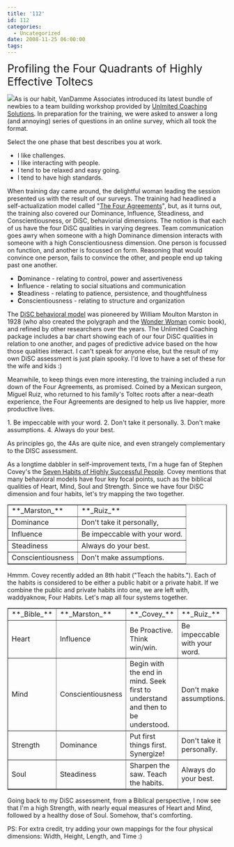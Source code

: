 ```yaml
---
title: '112'
id: 112
categories:
  - Uncategorized
date: 2008-11-25 06:00:00
tags:
---
```


<span style="font-size:180%;">Profiling the Four Quadrants of Highly Effective Toltecs</span>

[![](https://tedhusted.files.wordpress.com/2008/11/96609-unlimitedcoaching.jpg?w=171)](https://tedhusted.files.wordpress.com/2008/11/96609-unlimitedcoaching.jpg)As is our habit, VanDamme Associates introduced its latest bundle of newbies to a team building workshop provided by [Unlmited Coaching Solutions](http://www.unlimitedcoaching.com/ "Unlmited Coaching Solutions"). In preparation for the training, we were asked to answer a long (and annoying) series of questions in an online survey, which all took the format. 

Select the one phase that best describes you at work.

*   I like challenges.
*   I like interacting with people.
*   I tend to be relaxed and easy going.
*   I tend to have high standards.

When training day came around, the delightful woman leading the session presented us with the result of our surveys. The training had headlined a self-actualization model called "[The Four Agreements](http://en.wikipedia.org/wiki/Four_Agreements "The Four Agreements")", but, as it turns out, the training also covered our Dominance, Influence, Steadiness, and Conscientiousness, or DiSC, behaviorial dimensions. The notion is that each of us have the four DiSC qualities in varying degrees. Team communication goes awry when someone with a high Dominance dimension interacts with someone with a high Conscientiousness dimension. One person is focussed on function, and another is focussed on form. Reasoning that would convince one person, fails to convince the other, and people end up taking past one another. 

*   **D**ominance - relating to control, power and assertiveness
*   **I**nfluence - relating to social situations and communication
*   **S**teadiness - relating to patience, persistence, and thoughtfulness
*   **C**onscientiousness - relating to structure and organization

The [DiSC behavioral model](http://en.wikipedia.org/wiki/DISC_assessment "DiSC behavioral model") was pioneered by William Moulton Marston in 1928 (who also created the polygraph and the [Wonder Woman](http://en.wikipedia.org/wiki/Wonder_woman "Wonder Woman") comic book), and refined by other researchers over the years. The Unlimited Coaching package includes a bar chart showing each of our four DiSC qualities in relation to one another, and pages of predictive advice based on the how those qualities interact. I can't speak for anyone else, but the result of my own DiSC assessment is just plain spooky. I'd love to have a set of these for the wife and kids :)

Meanwhile, to keep things even more interesting, the training included a run down of the Four Agreements, as promised. Coined by a Mexican surgeon, Miguel Ruiz, who returned to his family's Toltec roots after a near-death experience, the Four Agreements  are designed to help us live happier, more productive lives.

1\. Be impeccable with your word.
2\. Don't take it personally.
3\. Don't make assumptions.
4\. Always do your best.

As principles go, the 4As are quite nice, and even strangely complementary to the DISC assessment.

As a longtime dabbler in self-improvement texts, I'm a huge fan of Stephen Covey's the [Seven Habits of Highly Successful People](http://www.jroller.com/TedHusted/entry/habits "Seven Habits of Highly Successful People"). Covey mentions that many behavioral models have four key focal points, such as the biblical qualities of Heart, Mind, Soul and Strength. Since we have four DiSC dimension and four habits, let's try mapping the two together.
<table border="1" cellspacing="4"><tbody><tr> <td>**_Marston_**</td> <td>**_Ruiz_**</td> </tr><tr> <td>Dominance</td> <td>Don't take it personally,</td> </tr><tr> <td>Influence</td> <td>Be impeccable with your word.</td> </tr><tr> <td>Steadiness</td> <td>Always do your best.</td> </tr><tr> <td>Conscientiousness</td> <td>Don't make assumptions.</td> </tr></tbody></table>

Hmmm. Covey recently added an 8th habit ("Teach the habits."). Each of the habits is considered to be either a public habit or a private habit. If we combine the public and private habits into one, we are left with, waddyaknow, Four Habits. Let's map all four systems together. 
<table border="1" cellspacing="4"><tbody><tr> <td>**_Bible_**</td> <td>**_Marston_**</td> <td>**_Covey_**</td> <td>**_Ruiz_**</td> </tr><tr> <td>Heart</td> <td>Influence</td> <td>Be Proactive. Think win/win.</td> <td>Be impeccable with your word.</td> </tr><tr> <td>Mind</td> <td>Conscientiousness</td> <td>Begin with the end in mind. Seek first to understand and then to be understood.</td> <td>Don't make assumptions. </td> </tr> <tr> <td>Strength</td> <td>Dominance</td> <td>Put first things first. Synergize!</td> <td>Don't take it personally.</td> </tr><tr> <td>Soul</td> <td>Steadiness</td> <td>Sharpen the saw. Teach the habits.</td> <td>Always do your best.</td> </tr></tbody></table> 

Going back to my DiSC assessment, from a Biblical perspective, I now see that I'm a high Strength, with nearly equal measures of Heart and Mind, followed by a healthy dose of Soul. Somehow, that's comforting. 

PS: For extra credit, try adding your own mappings for the four physical dimensions: Width, Height, Length, and Time :) 